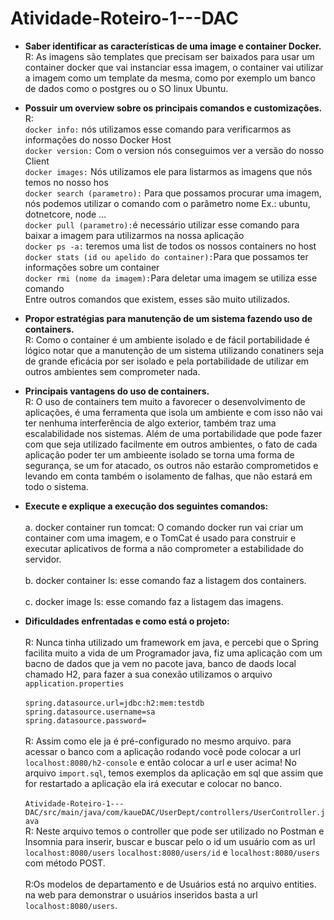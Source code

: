 # Atividade-Roteiro-1---DAC

* **Saber identificar as características de uma image e container Docker.**<br>
R: As imagens são templates que precisam ser baixados para usar um container docker que vai instanciar essa imagem, o container vai utilizar a imagem como um template da mesma, como por exemplo um banco de dados como o postgres ou o SO linux Ubuntu.

* **Possuir um overview sobre os principais comandos e customizações.**<br>
R: <br>
`docker info:` nós utilizamos esse comando para verificarmos as informações do nosso Docker Host <br>
`docker version:` Com o version nós conseguimos ver a versão do nosso Client <br>
`docker images:` Nós utilizamos ele para listarmos as imagens que nós temos no nosso hos <br>
`docker search (parametro):` Para que possamos procurar uma imagem, nós podemos utilizar o comando com o parâmetro nome Ex.: ubuntu, dotnetcore, node … <br>
`docker pull (parametro):`é necessário utilizar esse comando para baixar a imagem para utilizarmos na nossa aplicação <br>
`docker ps -a:` teremos uma list de todos os nossos containers no host <br>
`docker stats (id ou apelido do container):`Para que possamos ter informações sobre um container  <br>
`docker rmi (nome da imagem):`Para deletar uma imagem se utiliza esse comando <br>
Entre outros comandos que existem, esses são muito utilizados.<br>

* **Propor estratégias para manutenção de um sistema fazendo uso de containers.**<br>
R: Como o container é um ambiente isolado e de fácil portabilidade é lógico notar que a manutenção de um sistema utilizando conatiners seja de grande eficácia por ser isolado e pela portabilidade de utilizar em outros ambientes sem comprometer nada.

* **Principais vantagens do uso de containers.** <br>
R: O uso de containers tem muito a favorecer o desenvolvimento de aplicações, é uma ferramenta que isola um ambiente e com isso não vai ter nenhuma interferência de algo exterior, também traz uma escalabilidade nos sistemas. Além de uma portabilidade que pode fazer com que seja utilizado facilmente em outros ambientes, o fato de cada aplicação poder ter um ambieente isolado se torna uma forma de segurança, se um for atacado, os outros não estarão comprometidos e levando em conta também o isolamento de falhas, que não estará em todo o sistema. 

* **Execute e explique a execução dos seguintes comandos:**<br><br>
a. docker container run tomcat: O comando docker run vai criar um container com uma imagem, e o TomCat é usado para construir e executar aplicativos de forma a não comprometer a estabilidade do servidor.<br><br>
b. docker container ls: esse comando faz a listagem dos containers.<br><br>
c. docker image ls: esse comando faz a listagem das imagens.

* **Dificuldades enfrentadas e como está o projeto:**<br><br>
R: Nunca tinha utilizado um framework em java, e percebi que o Spring facilita muito a vida de um Programador java, 
fiz uma aplicação com um bacno de dados que ja vem no pacote java, banco de daods local chamado H2, para fazer a sua
conexão utilizamos o arquivo `application.properties`
<br><br>`spring.datasource.url=jdbc:h2:mem:testdb`<br>
`spring.datasource.username=sa`<br>
`spring.datasource.password= `<br><br>
R: Assim como ele ja é pré-configurado no mesmo arquivo.
para acessar o banco com a aplicação rodando você pode colocar a url `localhost:8080/h2-console` e então colocar a url e user acima!
No arquivo `import.sql`, temos exemplos da aplicação em sql que assim que for restartado a aplicação ela irá executar e colocar no banco.<br><br>
`Atividade-Roteiro-1---DAC/src/main/java/com/kaueDAC/UserDept/controllers/UserController.java`<br>
R: Neste arquivo temos o controller que pode ser utilizado no Postman e Insomnia para inserir, buscar e buscar pelo o id um usuário
com as url `localhost:8080/users` `localhost:8080/users/id` e `localhost:8080/users` com método POST.<br><br>
R:Os modelos de departamento e de Usuários está no arquivo entities.
na web para demonstrar o usuários inseridos basta a url `localhost:8080/users`.
